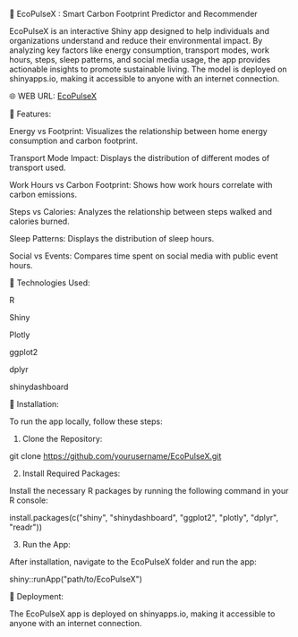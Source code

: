 🌿 EcoPulseX : Smart Carbon Footprint Predictor and Recommender

EcoPulseX is an interactive Shiny app designed to help individuals and organizations understand and reduce their environmental impact. By analyzing key factors like energy consumption, transport modes, work hours, steps, sleep patterns, and social media usage, the app provides actionable insights to promote sustainable living. The model is deployed on shinyapps.io, making it accessible to anyone with an internet connection.

🌐 WEB URL: [EcoPulseX](https://aditya-kumar-roy.shinyapps.io/EcoPulseX/)

🔹 Features:

Energy vs Footprint: Visualizes the relationship between home energy consumption and carbon footprint.

Transport Mode Impact: Displays the distribution of different modes of transport used.

Work Hours vs Carbon Footprint: Shows how work hours correlate with carbon emissions.

Steps vs Calories: Analyzes the relationship between steps walked and calories burned.

Sleep Patterns: Displays the distribution of sleep hours.

Social vs Events: Compares time spent on social media with public event hours.

🔹 Technologies Used:

R

Shiny

Plotly

ggplot2

dplyr

shinydashboard

🔹 Installation:

To run the app locally, follow these steps:

1. Clone the Repository:

git clone https://github.com/yourusername/EcoPulseX.git

2. Install Required Packages:

Install the necessary R packages by running the following command in your R console:

install.packages(c("shiny", "shinydashboard", "ggplot2", "plotly", "dplyr", "readr"))

3. Run the App:

After installation, navigate to the EcoPulseX folder and run the app:

shiny::runApp("path/to/EcoPulseX")

🔹 Deployment:

The EcoPulseX app is deployed on shinyapps.io, making it accessible to anyone with an internet connection.
